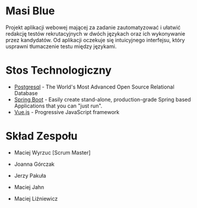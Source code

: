 # Masi Blue
Projekt aplikacji webowej mającej za zadanie zautomatyzować i ułatwić redakcję testów
rekrutacyjnych w dwóch językach oraz ich wykonywanie przez kandydatów. Od aplikacji
oczekuje się intuicyjnego interfejsu, który usprawni tłumaczenie testu między językami. 

# Stos Technologiczny
 - [Postgresql] - The World's Most Advanced Open Source Relational Database
 - [Spring Boot] - Easily create stand-alone, production-grade Spring based Applications that you can "just run".
 - [Vue.js] - Progressive JavaScript framework

# Skład Zespołu
 - Maciej Wyrzuc [Scrum Master]
 - Joanna Górczak
 - Jerzy Pakuła
 - Maciej Jahn
 - Maciej Liźniewicz


   [Postgresql]: <https://www.postgresql.org/>
   [Spring Boot]: <https://spring.io/projects/spring-boot>
   [Vue.js]: <https://vuejs.org/>
